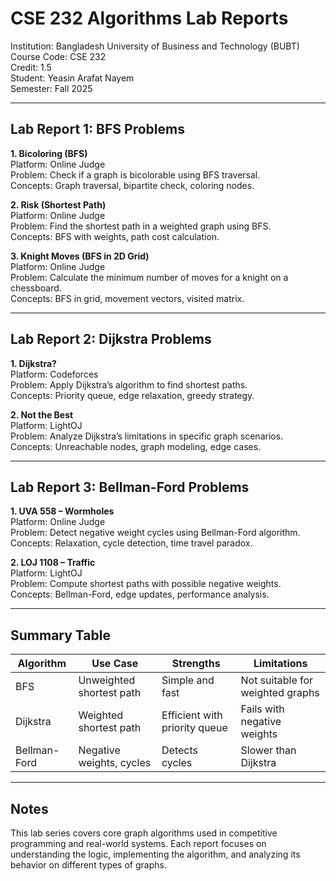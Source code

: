 # CSE 232 Algorithms Lab Reports  
Institution: Bangladesh University of Business and Technology (BUBT)  
Course Code: CSE 232  
Credit: 1.5  
Student: Yeasin Arafat Nayem  
Semester: Fall 2025

---

## Lab Report 1: BFS Problems

**1. Bicoloring (BFS)**  
Platform: Online Judge  
Problem: Check if a graph is bicolorable using BFS traversal.  
Concepts: Graph traversal, bipartite check, coloring nodes.

**2. Risk (Shortest Path)**  
Platform: Online Judge  
Problem: Find the shortest path in a weighted graph using BFS.  
Concepts: BFS with weights, path cost calculation.

**3. Knight Moves (BFS in 2D Grid)**  
Platform: Online Judge  
Problem: Calculate the minimum number of moves for a knight on a chessboard.  
Concepts: BFS in grid, movement vectors, visited matrix.

---

## Lab Report 2: Dijkstra Problems

**1. Dijkstra?**  
Platform: Codeforces  
Problem: Apply Dijkstra’s algorithm to find shortest paths.  
Concepts: Priority queue, edge relaxation, greedy strategy.

**2. Not the Best**  
Platform: LightOJ  
Problem: Analyze Dijkstra’s limitations in specific graph scenarios.  
Concepts: Unreachable nodes, graph modeling, edge cases.

---

## Lab Report 3: Bellman-Ford Problems

**1. UVA 558 – Wormholes**  
Platform: Online Judge  
Problem: Detect negative weight cycles using Bellman-Ford algorithm.  
Concepts: Relaxation, cycle detection, time travel paradox.

**2. LOJ 1108 – Traffic**  
Platform: LightOJ  
Problem: Compute shortest paths with possible negative weights.  
Concepts: Bellman-Ford, edge updates, performance analysis.

---

## Summary Table

| Algorithm      | Use Case                  | Strengths                      | Limitations                      |
|----------------|---------------------------|--------------------------------|----------------------------------|
| BFS            | Unweighted shortest path  | Simple and fast                | Not suitable for weighted graphs |
| Dijkstra       | Weighted shortest path    | Efficient with priority queue  | Fails with negative weights      |
| Bellman-Ford   | Negative weights, cycles  | Detects cycles                 | Slower than Dijkstra             |

---

## Notes

This lab series covers core graph algorithms used in competitive programming and real-world systems. Each report focuses on understanding the logic, implementing the algorithm, and analyzing its behavior on different types of graphs.

